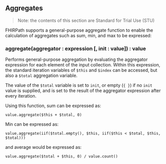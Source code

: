 ## Aggregates

> Note: the contents of this section are Standard for Trial Use (STU)
>

FHIRPath supports a general-purpose aggregate function to enable the calculation of aggregates such as sum, min, and max to be expressed:

### aggregate(aggregator : expression [, init : value]) : value
Performs general-purpose aggregation by evaluating the aggregator expression for each element of the input collection. Within this expression, the standard iteration variables of `$this` and `$index` can be accessed, but also a `$total` aggregation variable.

The value of the `$total` variable is set to `init`, or empty (`{ }`) if no `init` value is supplied, and is set to the result of the aggregator expression after every iteration.

Using this function, sum can be expressed as:

```
value.aggregate($this + $total, 0)
```

Min can be expressed as:

```
value.aggregate(iif($total.empty(), $this, iif($this < $total, $this, $total)))
```

and average would be expressed as:

```
value.aggregate($total + $this, 0) / value.count()
```